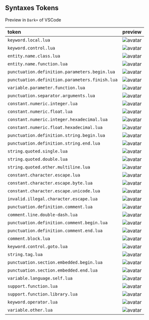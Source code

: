 ## Syntaxes Tokens

Preview in `Dark+` of VSCode

| token                                          | preview                                                                                                                              |
| :----                                          | :----                                                                                                                                |
| `keyword.local.lua`                            | ![avatar](https://github.com/sumneko/vscode-lua/blob/master/images/tokens/keyword.local.lua.jpg?raw=true)                            |
| `keyword.control.lua`                          | ![avatar](https://github.com/sumneko/vscode-lua/blob/master/images/tokens/keyword.control.lua.jpg?raw=true)                          |
| `entity.name.class.lua`                        | ![avatar](https://github.com/sumneko/vscode-lua/blob/master/images/tokens/entity.name.class.lua.jpg?raw=true)                        |
| `entity.name.function.lua`                     | ![avatar](https://github.com/sumneko/vscode-lua/blob/master/images/tokens/entity.name.function.lua.jpg?raw=true)                     |
| `punctuation.definition.parameters.begin.lua`  | ![avatar](https://github.com/sumneko/vscode-lua/blob/master/images/tokens/punctuation.definition.parameters.begin.lua.jpg?raw=true)  |
| `punctuation.definition.parameters.finish.lua` | ![avatar](https://github.com/sumneko/vscode-lua/blob/master/images/tokens/punctuation.definition.parameters.finish.lua.jpg?raw=true) |
| `variable.parameter.function.lua`              | ![avatar](https://github.com/sumneko/vscode-lua/blob/master/images/tokens/variable.parameter.function.lua.jpg?raw=true)              |
| `punctuation.separator.arguments.lua`          | ![avatar](https://github.com/sumneko/vscode-lua/blob/master/images/tokens/punctuation.separator.arguments.lua.jpg?raw=true)          |
| `constant.numeric.integer.lua`                 | ![avatar](https://github.com/sumneko/vscode-lua/blob/master/images/tokens/constant.numeric.integer.lua.jpg?raw=true)                 |
| `constant.numeric.float.lua`                   | ![avatar](https://github.com/sumneko/vscode-lua/blob/master/images/tokens/constant.numeric.float.lua.jpg?raw=true)                   |
| `constant.numeric.integer.hexadecimal.lua`     | ![avatar](https://github.com/sumneko/vscode-lua/blob/master/images/tokens/constant.numeric.integer.hexadecimal.lua.jpg?raw=true)     |
| `constant.numeric.float.hexadecimal.lua`       | ![avatar](https://github.com/sumneko/vscode-lua/blob/master/images/tokens/constant.numeric.float.hexadecimal.lua.jpg?raw=true)       |
| `punctuation.definition.string.begin.lua`      | ![avatar](https://github.com/sumneko/vscode-lua/blob/master/images/tokens/punctuation.definition.string.begin.lua.jpg?raw=true)      |
| `punctuation.definition.string.end.lua`        | ![avatar](https://github.com/sumneko/vscode-lua/blob/master/images/tokens/punctuation.definition.string.end.lua.jpg?raw=true)        |
| `string.quoted.single.lua`                     | ![avatar](https://github.com/sumneko/vscode-lua/blob/master/images/tokens/string.quoted.single.lua.jpg?raw=true)                     |
| `string.quoted.double.lua`                     | ![avatar](https://github.com/sumneko/vscode-lua/blob/master/images/tokens/string.quoted.double.lua.jpg?raw=true)                     |
| `string.quoted.other.multiline.lua`            | ![avatar](https://github.com/sumneko/vscode-lua/blob/master/images/tokens/string.quoted.other.multiline.lua.jpg?raw=true)            |
| `constant.character.escape.lua`                | ![avatar](https://github.com/sumneko/vscode-lua/blob/master/images/tokens/constant.character.escape.lua.jpg?raw=true)                |
| `constant.character.escape.byte.lua`           | ![avatar](https://github.com/sumneko/vscode-lua/blob/master/images/tokens/constant.character.escape.byte.lua.jpg?raw=true)           |
| `constant.character.escape.unicode.lua`        | ![avatar](https://github.com/sumneko/vscode-lua/blob/master/images/tokens/constant.character.escape.unicode.lua.jpg?raw=true)        |
| `invalid.illegal.character.escape.lua`         | ![avatar](https://github.com/sumneko/vscode-lua/blob/master/images/tokens/invalid.illegal.character.escape.lua.jpg?raw=true)         |
| `punctuation.definition.comment.lua`           | ![avatar](https://github.com/sumneko/vscode-lua/blob/master/images/tokens/punctuation.definition.comment.lua.jpg?raw=true)           |
| `comment.line.double-dash.lua`                 | ![avatar](https://github.com/sumneko/vscode-lua/blob/master/images/tokens/comment.line.double-dash.lua.jpg?raw=true)                 |
| `punctuation.definition.comment.begin.lua`     | ![avatar](https://github.com/sumneko/vscode-lua/blob/master/images/tokens/punctuation.definition.comment.begin.lua.jpg?raw=true)     |
| `punctuation.definition.comment.end.lua`       | ![avatar](https://github.com/sumneko/vscode-lua/blob/master/images/tokens/punctuation.definition.comment.end.lua.jpg?raw=true)       |
| `comment.block.lua`                            | ![avatar](https://github.com/sumneko/vscode-lua/blob/master/images/tokens/comment.block.lua.jpg?raw=true)                            |
| `keyword.control.goto.lua`                     | ![avatar](https://github.com/sumneko/vscode-lua/blob/master/images/tokens/keyword.control.goto.lua.jpg?raw=true)                     |
| `string.tag.lua`                               | ![avatar](https://github.com/sumneko/vscode-lua/blob/master/images/tokens/string.tag.lua.jpg?raw=true)                               |
| `punctuation.section.embedded.begin.lua`       | ![avatar](https://github.com/sumneko/vscode-lua/blob/master/images/tokens/punctuation.section.embedded.begin.lua.jpg?raw=true)       |
| `punctuation.section.embedded.end.lua`         | ![avatar](https://github.com/sumneko/vscode-lua/blob/master/images/tokens/punctuation.section.embedded.end.lua.jpg?raw=true)         |
| `variable.language.self.lua`                   | ![avatar](https://github.com/sumneko/vscode-lua/blob/master/images/tokens/variable.language.self.lua.jpg?raw=true)                   |
| `support.function.lua`                         | ![avatar](https://github.com/sumneko/vscode-lua/blob/master/images/tokens/support.function.lua.jpg?raw=true)                         |
| `support.function.library.lua`                 | ![avatar](https://github.com/sumneko/vscode-lua/blob/master/images/tokens/support.function.library.lua.jpg?raw=true)                 |
| `keyword.operator.lua`                         | ![avatar](https://github.com/sumneko/vscode-lua/blob/master/images/tokens/keyword.operator.lua.jpg?raw=true)                         |
| `variable.other.lua`                           | ![avatar](https://github.com/sumneko/vscode-lua/blob/master/images/tokens/variable.other.lua.jpg?raw=true)                           |
